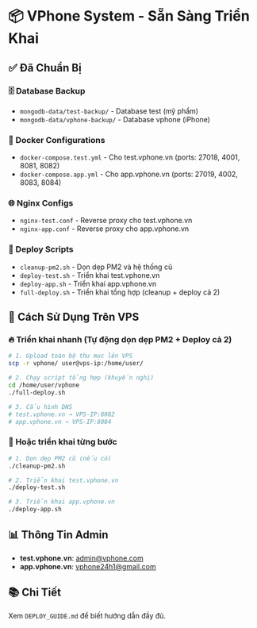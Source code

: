 # 📦 VPhone System - Sẵn Sàng Triển Khai

## ✅ Đã Chuẩn Bị

### 🗄️ Database Backup
- `mongodb-data/test-backup/` - Database test (mỹ phẩm) 
- `mongodb-data/vphone-backup/` - Database vphone (iPhone)

### 🐳 Docker Configurations
- `docker-compose.test.yml` - Cho test.vphone.vn (ports: 27018, 4001, 8081, 8082)
- `docker-compose.app.yml` - Cho app.vphone.vn (ports: 27019, 4002, 8083, 8084)

### 🌐 Nginx Configs
- `nginx-test.conf` - Reverse proxy cho test.vphone.vn
- `nginx-app.conf` - Reverse proxy cho app.vphone.vn

### 🚀 Deploy Scripts
- `cleanup-pm2.sh` - Dọn dẹp PM2 và hệ thống cũ
- `deploy-test.sh` - Triển khai test.vphone.vn
- `deploy-app.sh` - Triển khai app.vphone.vn
- `full-deploy.sh` - Triển khai tổng hợp (cleanup + deploy cả 2)

## 🎯 Cách Sử Dụng Trên VPS

### 🔥 Triển khai nhanh (Tự động dọn dẹp PM2 + Deploy cả 2)
```bash
# 1. Upload toàn bộ thư mục lên VPS
scp -r vphone/ user@vps-ip:/home/user/

# 2. Chạy script tổng hợp (khuyến nghị)
cd /home/user/vphone
./full-deploy.sh

# 3. Cấu hình DNS
# test.vphone.vn → VPS-IP:8082
# app.vphone.vn → VPS-IP:8084
```

### 🎯 Hoặc triển khai từng bước
```bash
# 1. Dọn dẹp PM2 cũ (nếu có)
./cleanup-pm2.sh

# 2. Triển khai test.vphone.vn
./deploy-test.sh

# 3. Triển khai app.vphone.vn  
./deploy-app.sh
```

## 📊 Thông Tin Admin

- **test.vphone.vn**: admin@vphone.com
- **app.vphone.vn**: vphone24h1@gmail.com

## 📚 Chi Tiết

Xem `DEPLOY_GUIDE.md` để biết hướng dẫn đầy đủ. 